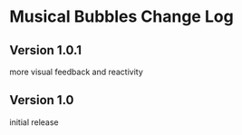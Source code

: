 # Musical Bubbles Change Log

## Version 1.0.1

more visual feedback and reactivity

## Version 1.0

initial release

